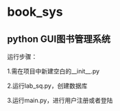 # book_sys
## python GUI图书管理系统

运行步骤： 

1.需在项目中新建空白的__init__.py

2.运行lab_sq.py，创建数据库

3.运行main.py，进行用户注册或者登陆

